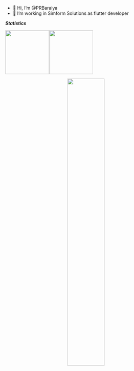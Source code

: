- 👋 Hi, I’m @PRBaraiya
- 🌱 I’m working in Simform Solutions as flutter developer

<!---
parth-b-simformsolutions/parth-b-simformsolutions is a ✨ special ✨ repository because its `README.md` (this file) appears on your GitHub profile.
You can click the Preview link to take a look at your changes.
--->

***Statistics***

<img height="137px" src="https://github-readme-stats.vercel.app/api?username=PRBaraiya&hide_title=true&hide_border=true&show_icons=true&count_private=true&line_height=21&theme=default" /><!-- wi*quL3fcV --><img height="137px" src="https://github-readme-stats.vercel.app/api/top-langs/?username=PRBaraiya&hide=html&hide_title=true&hide_border=true&layout=compact&langs_count=6&exclude_repo=comp426,Redventures-Movie-Quotes&theme=default" />

<p align="center">
  <a href="https://github.com/PRBaraiya"><span>
    <img width="48%" src="https://github-readme-streak-stats.herokuapp.com/?user=PRBaraiya&theme=default" />
    </span></a>
</p>
</div>
